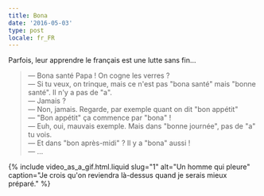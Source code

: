 ```yaml
---
title: Bona
date: '2016-05-03'
type: post
locale: fr_FR
---
```


Parfois, leur apprendre le français est une lutte sans fin…

<!-- more -->

> — Bona santé Papa ! On cogne les verres ?  
> — Si tu veux, on trinque, mais ce n'est pas "bona santé" mais "bonne santé". Il n'y a pas de "a".  
> — Jamais ?  
> — Non, jamais. Regarde, par exemple quant on dit "bon appétit"  
> — "Bon appétit" ça commence par "bona" !  
> — Euh, oui, mauvais exemple. Mais dans "bonne journée", pas de "a" tu vois.  
> — Et dans "bon après-midi" ? Il y a "bona" aussi !  
> — …

{% include video_as_a_gif.html.liquid 
  slug="1" 
  alt="Un homme qui pleure" 
  caption="Je crois qu'on reviendra là-dessus quand je serais mieux préparé."
%}

